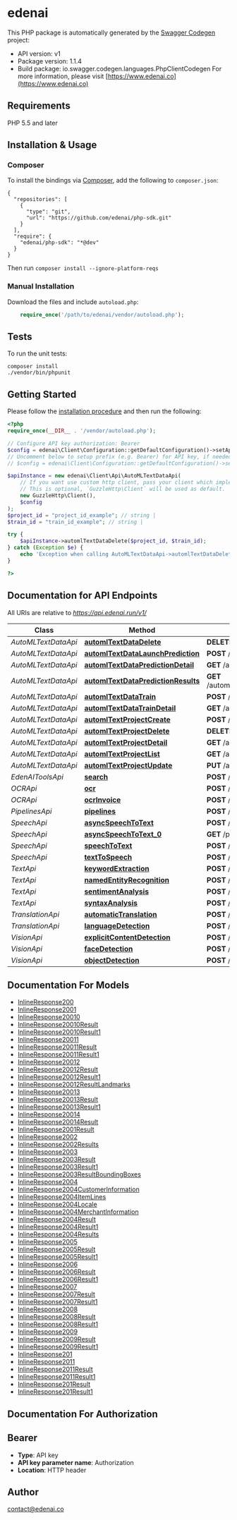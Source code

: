 # edenai

This PHP package is automatically generated by the [Swagger Codegen](https://github.com/swagger-api/swagger-codegen) project:

- API version: v1
- Package version: 1.1.4
- Build package: io.swagger.codegen.languages.PhpClientCodegen
For more information, please visit [https://www.edenai.co](https://www.edenai.co)

## Requirements

PHP 5.5 and later

## Installation & Usage
### Composer

To install the bindings via [Composer](http://getcomposer.org/), add the following to `composer.json`:

```
{
  "repositories": [
    {
      "type": "git",
      "url": "https://github.com/edenai/php-sdk.git"
    }
  ],
  "require": {
    "edenai/php-sdk": "*@dev"
  }
}
```

Then run `composer install --ignore-platform-reqs`

### Manual Installation

Download the files and include `autoload.php`:

```php
    require_once('/path/to/edenai/vendor/autoload.php');
```

## Tests

To run the unit tests:

```
composer install
./vendor/bin/phpunit
```

## Getting Started

Please follow the [installation procedure](#installation--usage) and then run the following:

```php
<?php
require_once(__DIR__ . '/vendor/autoload.php');

// Configure API key authorization: Bearer
$config = edenai\Client\Configuration::getDefaultConfiguration()->setApiKey('Authorization', 'YOUR_API_KEY');
// Uncomment below to setup prefix (e.g. Bearer) for API key, if needed
// $config = edenai\Client\Configuration::getDefaultConfiguration()->setApiKeyPrefix('Authorization', 'Bearer');

$apiInstance = new edenai\Client\Api\AutoMLTextDataApi(
    // If you want use custom http client, pass your client which implements `GuzzleHttp\ClientInterface`.
    // This is optional, `GuzzleHttp\Client` will be used as default.
    new GuzzleHttp\Client(),
    $config
);
$project_id = "project_id_example"; // string | 
$train_id = "train_id_example"; // string | 

try {
    $apiInstance->automlTextDataDelete($project_id, $train_id);
} catch (Exception $e) {
    echo 'Exception when calling AutoMLTextDataApi->automlTextDataDelete: ', $e->getMessage(), PHP_EOL;
}

?>
```

## Documentation for API Endpoints

All URIs are relative to *https://api.edenai.run/v1/*

Class | Method | HTTP request | Description
------------ | ------------- | ------------- | -------------
*AutoMLTextDataApi* | [**automlTextDataDelete**](docs/Api/AutoMLTextDataApi.md#automltextdatadelete) | **DELETE** /automl/text/project/{project_id}/train/{train_id} | 
*AutoMLTextDataApi* | [**automlTextDataLaunchPrediction**](docs/Api/AutoMLTextDataApi.md#automltextdatalaunchprediction) | **POST** /automl/text/project/{project_id}/train/{train_id}/prediction | 
*AutoMLTextDataApi* | [**automlTextDataPredictionDetail**](docs/Api/AutoMLTextDataApi.md#automltextdatapredictiondetail) | **GET** /automl/text/project/{project_id}/train/{train_id}/prediction/{predict_id} | 
*AutoMLTextDataApi* | [**automlTextDataPredictionResults**](docs/Api/AutoMLTextDataApi.md#automltextdatapredictionresults) | **GET** /automl/text/project/{project_id}/train/{train_id}/prediction/{predict_id}/results | 
*AutoMLTextDataApi* | [**automlTextDataTrain**](docs/Api/AutoMLTextDataApi.md#automltextdatatrain) | **POST** /automl/text/project/{project_id}/train | 
*AutoMLTextDataApi* | [**automlTextDataTrainDetail**](docs/Api/AutoMLTextDataApi.md#automltextdatatraindetail) | **GET** /automl/text/project/{project_id}/train/{train_id} | 
*AutoMLTextDataApi* | [**automlTextProjectCreate**](docs/Api/AutoMLTextDataApi.md#automltextprojectcreate) | **POST** /automl/text/project | 
*AutoMLTextDataApi* | [**automlTextProjectDelete**](docs/Api/AutoMLTextDataApi.md#automltextprojectdelete) | **DELETE** /automl/text/project/{project_id} | 
*AutoMLTextDataApi* | [**automlTextProjectDetail**](docs/Api/AutoMLTextDataApi.md#automltextprojectdetail) | **GET** /automl/text/project/{project_id} | 
*AutoMLTextDataApi* | [**automlTextProjectList**](docs/Api/AutoMLTextDataApi.md#automltextprojectlist) | **GET** /automl/text/project | 
*AutoMLTextDataApi* | [**automlTextProjectUpdate**](docs/Api/AutoMLTextDataApi.md#automltextprojectupdate) | **PUT** /automl/text/project/{project_id} | 
*EdenAIToolsApi* | [**search**](docs/Api/EdenAIToolsApi.md#search) | **POST** /tools/search | 
*OCRApi* | [**ocr**](docs/Api/OCRApi.md#ocr) | **POST** /pretrained/ocr/ocr | 
*OCRApi* | [**ocrInvoice**](docs/Api/OCRApi.md#ocrinvoice) | **POST** /pretrained/ocr/ocr_invoice | 
*PipelinesApi* | [**pipelines**](docs/Api/PipelinesApi.md#pipelines) | **POST** /pipelines | 
*SpeechApi* | [**asyncSpeechToText**](docs/Api/SpeechApi.md#asyncspeechtotext) | **POST** /pretrained/audio/speech_recognition_async | 
*SpeechApi* | [**asyncSpeechToText_0**](docs/Api/SpeechApi.md#asyncspeechtotext_0) | **GET** /pretrained/audio/speech_recognition_async/{job_id} | 
*SpeechApi* | [**speechToText**](docs/Api/SpeechApi.md#speechtotext) | **POST** /pretrained/audio/speech_to_text | 
*SpeechApi* | [**textToSpeech**](docs/Api/SpeechApi.md#texttospeech) | **POST** /pretrained/audio/text_to_speech | 
*TextApi* | [**keywordExtraction**](docs/Api/TextApi.md#keywordextraction) | **POST** /pretrained/text/keyword_extraction | 
*TextApi* | [**namedEntityRecognition**](docs/Api/TextApi.md#namedentityrecognition) | **POST** /pretrained/text/named_entity_recognition | 
*TextApi* | [**sentimentAnalysis**](docs/Api/TextApi.md#sentimentanalysis) | **POST** /pretrained/text/sentiment_analysis | 
*TextApi* | [**syntaxAnalysis**](docs/Api/TextApi.md#syntaxanalysis) | **POST** /pretrained/text/syntax_analysis | 
*TranslationApi* | [**automaticTranslation**](docs/Api/TranslationApi.md#automatictranslation) | **POST** /pretrained/translation/automatic_translation | 
*TranslationApi* | [**languageDetection**](docs/Api/TranslationApi.md#languagedetection) | **POST** /pretrained/translation/language_detection | 
*VisionApi* | [**explicitContentDetection**](docs/Api/VisionApi.md#explicitcontentdetection) | **POST** /pretrained/vision/explicit_content_detection | 
*VisionApi* | [**faceDetection**](docs/Api/VisionApi.md#facedetection) | **POST** /pretrained/vision/face_detection | 
*VisionApi* | [**objectDetection**](docs/Api/VisionApi.md#objectdetection) | **POST** /pretrained/vision/object_detection | 


## Documentation For Models

 - [InlineResponse200](docs/Model/InlineResponse200.md)
 - [InlineResponse2001](docs/Model/InlineResponse2001.md)
 - [InlineResponse20010](docs/Model/InlineResponse20010.md)
 - [InlineResponse20010Result](docs/Model/InlineResponse20010Result.md)
 - [InlineResponse20010Result1](docs/Model/InlineResponse20010Result1.md)
 - [InlineResponse20011](docs/Model/InlineResponse20011.md)
 - [InlineResponse20011Result](docs/Model/InlineResponse20011Result.md)
 - [InlineResponse20011Result1](docs/Model/InlineResponse20011Result1.md)
 - [InlineResponse20012](docs/Model/InlineResponse20012.md)
 - [InlineResponse20012Result](docs/Model/InlineResponse20012Result.md)
 - [InlineResponse20012Result1](docs/Model/InlineResponse20012Result1.md)
 - [InlineResponse20012ResultLandmarks](docs/Model/InlineResponse20012ResultLandmarks.md)
 - [InlineResponse20013](docs/Model/InlineResponse20013.md)
 - [InlineResponse20013Result](docs/Model/InlineResponse20013Result.md)
 - [InlineResponse20013Result1](docs/Model/InlineResponse20013Result1.md)
 - [InlineResponse20014](docs/Model/InlineResponse20014.md)
 - [InlineResponse20014Result](docs/Model/InlineResponse20014Result.md)
 - [InlineResponse2001Result](docs/Model/InlineResponse2001Result.md)
 - [InlineResponse2002](docs/Model/InlineResponse2002.md)
 - [InlineResponse2002Results](docs/Model/InlineResponse2002Results.md)
 - [InlineResponse2003](docs/Model/InlineResponse2003.md)
 - [InlineResponse2003Result](docs/Model/InlineResponse2003Result.md)
 - [InlineResponse2003Result1](docs/Model/InlineResponse2003Result1.md)
 - [InlineResponse2003ResultBoundingBoxes](docs/Model/InlineResponse2003ResultBoundingBoxes.md)
 - [InlineResponse2004](docs/Model/InlineResponse2004.md)
 - [InlineResponse2004CustomerInformation](docs/Model/InlineResponse2004CustomerInformation.md)
 - [InlineResponse2004ItemLines](docs/Model/InlineResponse2004ItemLines.md)
 - [InlineResponse2004Locale](docs/Model/InlineResponse2004Locale.md)
 - [InlineResponse2004MerchantInformation](docs/Model/InlineResponse2004MerchantInformation.md)
 - [InlineResponse2004Result](docs/Model/InlineResponse2004Result.md)
 - [InlineResponse2004Result1](docs/Model/InlineResponse2004Result1.md)
 - [InlineResponse2004Results](docs/Model/InlineResponse2004Results.md)
 - [InlineResponse2005](docs/Model/InlineResponse2005.md)
 - [InlineResponse2005Result](docs/Model/InlineResponse2005Result.md)
 - [InlineResponse2005Result1](docs/Model/InlineResponse2005Result1.md)
 - [InlineResponse2006](docs/Model/InlineResponse2006.md)
 - [InlineResponse2006Result](docs/Model/InlineResponse2006Result.md)
 - [InlineResponse2006Result1](docs/Model/InlineResponse2006Result1.md)
 - [InlineResponse2007](docs/Model/InlineResponse2007.md)
 - [InlineResponse2007Result](docs/Model/InlineResponse2007Result.md)
 - [InlineResponse2007Result1](docs/Model/InlineResponse2007Result1.md)
 - [InlineResponse2008](docs/Model/InlineResponse2008.md)
 - [InlineResponse2008Result](docs/Model/InlineResponse2008Result.md)
 - [InlineResponse2008Result1](docs/Model/InlineResponse2008Result1.md)
 - [InlineResponse2009](docs/Model/InlineResponse2009.md)
 - [InlineResponse2009Result](docs/Model/InlineResponse2009Result.md)
 - [InlineResponse2009Result1](docs/Model/InlineResponse2009Result1.md)
 - [InlineResponse201](docs/Model/InlineResponse201.md)
 - [InlineResponse2011](docs/Model/InlineResponse2011.md)
 - [InlineResponse2011Result](docs/Model/InlineResponse2011Result.md)
 - [InlineResponse2011Result1](docs/Model/InlineResponse2011Result1.md)
 - [InlineResponse201Result](docs/Model/InlineResponse201Result.md)
 - [InlineResponse201Result1](docs/Model/InlineResponse201Result1.md)


## Documentation For Authorization


## Bearer

- **Type**: API key
- **API key parameter name**: Authorization
- **Location**: HTTP header


## Author

contact@edenai.co


